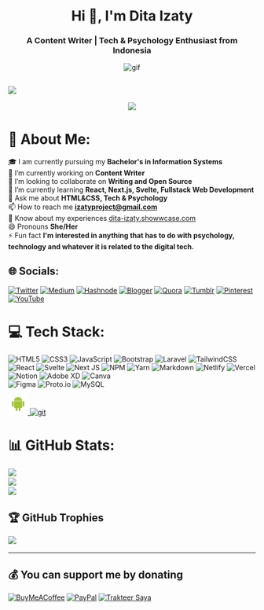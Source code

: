 <!---
dita-izaty/dita-izaty is a ✨ special ✨ repository because its `README.md` (this file) appears on your GitHub profile.
You can click the Preview link to take a look at your changes.
--->

<h1 align="center">Hi 👋, I'm Dita Izaty </h1>

<h3 align="center">A Content Writer | Tech & Psychology Enthusiast from Indonesia</h3>

<p align="center">
  <img src="https://media.giphy.com/media/RkX2zcpO79EAf82ESl/giphy.gif" alt="gif" width="200" height="200"/>
</p>

##

[![](https://visitcount.itsvg.in/api?id=dita-izaty&icon=0&color=5)](https://visitcount.itsvg.in)

<p align="center">
  <img src="https://profile-assets.showwcase.com/36284/1660556490091-4f70f5466aba0a28cce02faadd86d272da6bef80_s2_n2.png"/>
</p>


# 💫 About Me:
🎓 I am currently pursuing my **Bachelor's in Information Systems**<br>
🔭 I’m currently working on **Content Writer**<br>
👯 I’m looking to collaborate on **Writing and Open Source**<br>
🌱 I’m currently learning **React, Next.js, Svelte, Fullstack Web Development**<br>
💬 Ask me about **HTML&CSS, Tech & Psychology**<br>
📫 How to reach me **izatyproject@gmail.com**<br>
📄 Know about my experiences [dita-izaty.showwcase.com](dita-izaty.showwcase.com)<br>
😄 Pronouns **She/Her**<br>
⚡ Fun fact **I'm interested in anything that has to do with psychology, technology and whatever it is related to the digital tech.**


## 🌐 Socials:
[![Twitter](https://img.shields.io/badge/Twitter-%231DA1F2.svg?logo=Twitter&logoColor=white)](https://twitter.com/ditaizaty)
[![Medium](https://img.shields.io/badge/Medium-12100E?logo=medium&logoColor=white)](https://medium.com/@@izatydita) 
[![Hashnode](https://img.shields.io/badge/Hashnode-2962FF?logo=hashnode&logoColor=white)](https://dir-blogs.hashnode.dev/)
[![Blogger](https://img.shields.io/badge/Blogger-F57C00.svg?logo=Blogger&logoColor=white)](https://dir-blogs.blogspot.com/)
[![Quora](https://img.shields.io/badge/Quora-F52936.svg?logo=Quora&logoColor=white)](https://quora.com/profile/Dita-Izaty)
[![Tumblr](https://img.shields.io/badge/Tumblr-001832.svg?logo=Tumblr&logoColor=white)](https://www.tumblr.com/blog/dita-izaty)
[![Pinterest](https://img.shields.io/badge/Pinterest-%23E60023.svg?logo=Pinterest&logoColor=white)](https://pinterest.com/dir_archives)
[![YouTube](https://img.shields.io/badge/YouTube-%23FF0000.svg?logo=YouTube&logoColor=white)](https://youtube.com/c/uc6znfr1x69jxvrhqj7oilbw) 


# 💻 Tech Stack:
![HTML5](https://img.shields.io/badge/html5-%23E34F26.svg?style=for-the-badge&logo=html5&logoColor=white) ![CSS3](https://img.shields.io/badge/css3-%231572B6.svg?style=for-the-badge&logo=css3&logoColor=white)
![JavaScript](https://img.shields.io/badge/javascript-%23323330.svg?style=for-the-badge&logo=javascript&logoColor=%23F7DF1E) 
![Bootstrap](https://img.shields.io/badge/bootstrap-%23563D7C.svg?style=for-the-badge&logo=bootstrap&logoColor=white) 
![Laravel](https://img.shields.io/badge/laravel-%23FF2D20.svg?style=for-the-badge&logo=laravel&logoColor=white) 
![TailwindCSS](https://img.shields.io/badge/tailwindcss-%2338B2AC.svg?style=for-the-badge&logo=tailwind-css&logoColor=white) 
![React](https://img.shields.io/badge/react-%2320232a.svg?style=for-the-badge&logo=react&logoColor=%2361DAFB) 
![Svelte](https://img.shields.io/badge/svelte-%23f1413d.svg?style=for-the-badge&logo=svelte&logoColor=white) 
![Next JS](https://img.shields.io/badge/Next-black?style=for-the-badge&logo=next.js&logoColor=white) 
![NPM](https://img.shields.io/badge/NPM-%23000000.svg?style=for-the-badge&logo=npm&logoColor=white) 
![Yarn](https://img.shields.io/badge/yarn-%232C8EBB.svg?style=for-the-badge&logo=yarn&logoColor=white)
![Markdown](https://img.shields.io/badge/markdown-%23000000.svg?style=for-the-badge&logo=markdown&logoColor=white)
![Netlify](https://img.shields.io/badge/netlify-%23000000.svg?style=for-the-badge&logo=netlify&logoColor=#00C7B7) 
![Vercel](https://img.shields.io/badge/vercel-%23000000.svg?style=for-the-badge&logo=vercel&logoColor=white) 
![Notion](https://img.shields.io/badge/Notion-%23000000.svg?style=for-the-badge&logo=notion&logoColor=white)
![Adobe XD](https://img.shields.io/badge/Adobe%20XD-470137?style=for-the-badge&logo=Adobe%20XD&logoColor=#FF61F6) 
![Canva](https://img.shields.io/badge/Canva-%2300C4CC.svg?style=for-the-badge&logo=Canva&logoColor=white) 	
![Figma](https://img.shields.io/badge/figma-%23F24E1E.svg?style=for-the-badge&logo=figma&logoColor=white) 
![Proto.io](https://img.shields.io/badge/Proto.io-161637?style=for-the-badge&logo=proto.io&logoColor=00e5ff)
![MySQL](https://img.shields.io/badge/mysql-%2300f.svg?style=for-the-badge&logo=mysql&logoColor=white) 

<p align="left"> <a href="https://developer.android.com" target="_blank" rel="noreferrer"> <img src="https://raw.githubusercontent.com/devicons/devicon/master/icons/android/android-original-wordmark.svg" alt="android" width="40" height="40"/> </a>
<a href="https://git-scm.com/" target="_blank" rel="noreferrer"> <img src="https://www.vectorlogo.zone/logos/git-scm/git-scm-icon.svg" alt="git" width="40" height="40"/> </a>


# 📊 GitHub Stats:
![](https://github-readme-stats.vercel.app/api?username=dita-izaty&theme=vue-dark&hide_border=false&include_all_commits=false&count_private=false)<br/>
![](https://github-readme-streak-stats.herokuapp.com/?user=dita-izaty&theme=vue-dark&hide_border=false)<br/>
![](https://github-readme-stats.vercel.app/api/top-langs/?username=dita-izaty&theme=vue-dark&hide_border=false&include_all_commits=false&count_private=false&layout=compact)

## 🏆 GitHub Trophies
![](https://github-profile-trophy.vercel.app/?username=dita-izaty&theme=radical&no-frame=false&no-bg=true&margin-w=4)

---

## 💰 You can support me by donating
[![BuyMeACoffee](https://img.shields.io/badge/Buy%20Me%20a%20Coffee-ffdd00?style=for-the-badge&logo=buy-me-a-coffee&logoColor=black)](https://buymeacoffee.com/ditaizaty) 
[![PayPal](https://img.shields.io/badge/PayPal-00457C?style=for-the-badge&logo=paypal&logoColor=white)](https://paypal.me/izatydita) 
<a href="https://trakteer.id/ditaizaty/tip" target="_blank"><img id="wse-buttons-preview" src="https://cdn.trakteer.id/images/embed/trbtn-red-5.png" height="29" style="border: 0px; height: 29px;" alt="Trakteer Saya"></a>

